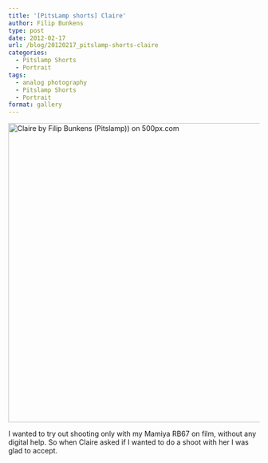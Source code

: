 ```yaml
---
title: '[PitsLamp shorts] Claire'
author: Filip Bunkens
type: post
date: 2012-02-17
url: /blog/20120217_pitslamp-shorts-claire
categories:
  - Pitslamp Shorts
  - Portrait
tags:
  - analog photography
  - Pitslamp Shorts
  - Portrait
format: gallery
---
```

[<img src="http://pcdn.500px.net/5036725/16ec99fc06b59226ca7bf677a046609b29d96774/4.jpg" alt="Claire by Filip Bunkens (Pitslamp)) on 500px.com" width="600" />][1]

I wanted to try out shooting only with my Mamiya RB67 on film, without any digital help. So when Claire asked if I wanted to do a shoot with her I was glad to accept.

 [1]: http://500px.com/photo/5036725